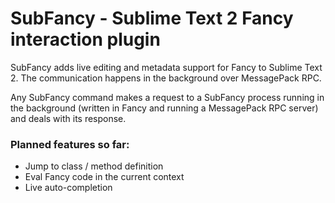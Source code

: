 # SubFancy - Sublime Text 2 Fancy interaction plugin

SubFancy adds live editing and metadata support for Fancy to Sublime Text 2.
The communication happens in the background over MessagePack RPC.

Any SubFancy command makes a request to a SubFancy process running in the background (written in Fancy and running a MessagePack RPC server) and deals with its response.

### Planned features so far:

* Jump to class / method definition
* Eval Fancy code in the current context
* Live auto-completion